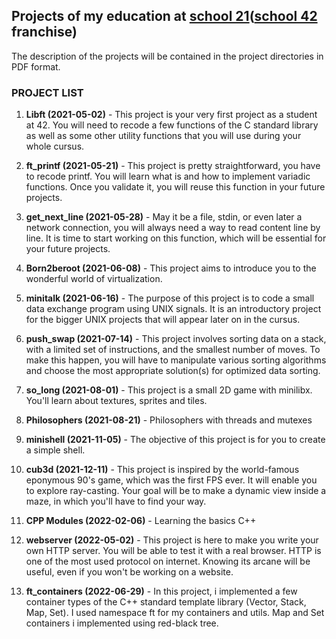 ## Projects of my education at [school 21](https://21-school.ru/)([school 42](https://42.fr/en/homepage/) franchise)

The description of the projects will be contained in the project directories in PDF format.

### PROJECT LIST

1. **Libft (2021-05-02)** - This project is your very first project as a student at 42. You will need to recode a few functions of the C standard library as well as some other utility functions that you will use during your whole cursus.

2. **ft_printf (2021-05-21)** - This project is pretty straightforward, you have to recode printf. You will learn what is and how to implement variadic functions. Once you validate it, you will reuse this function in your future projects.

3. **get_next_line (2021-05-28)** - May it be a file, stdin, or even later a network connection, you will always need a way to read content line by line. It is time to start working on this function, which will be essential for your future projects.

4. **Born2beroot (2021-06-08)** - This project aims to introduce you to the wonderful world of virtualization.

5. **minitalk (2021-06-16)** - The purpose of this project is to code a small data exchange program using UNIX signals. It is an introductory project for the bigger UNIX projects that will appear later on in the cursus.

6. **push_swap (2021-07-14)** - This project involves sorting data on a stack, with a limited set of instructions, and the smallest number of moves. To make this happen, you will have to manipulate various sorting algorithms and choose the most appropriate solution(s) for optimized data sorting.

7. **so_long (2021-08-01)** - This project is a small 2D game with minilibx. You'll learn about textures, sprites and tiles.

8. **Philosophers (2021-08-21)** - Philosophers with threads and mutexes

9. **minishell (2021-11-05)** - The objective of this project is for you to create a simple shell.

10. **cub3d (2021-12-11)** - This project is inspired by the world-famous eponymous 90's game, which was the first FPS ever. It will enable you to explore ray-casting. Your goal will be to make a dynamic view inside a maze, in which you'll have to find your way.

11. **CPP Modules (2022-02-06)** - Learning the basics С++

12. **webserver (2022-05-02)** - This project is here to make you write your own HTTP server. You will be able to test it with a real browser. HTTP is one of the most used protocol on internet. Knowing its arcane will be useful, even if you won't be working on a website.

13. **ft_containers (2022-06-29)** - In this project, i implemented a few container types of the C++ standard template library (Vector, Stack, Map, Set). I used namespace ft for my containers and utils. Map and Set containers i implemented using red-black tree.

